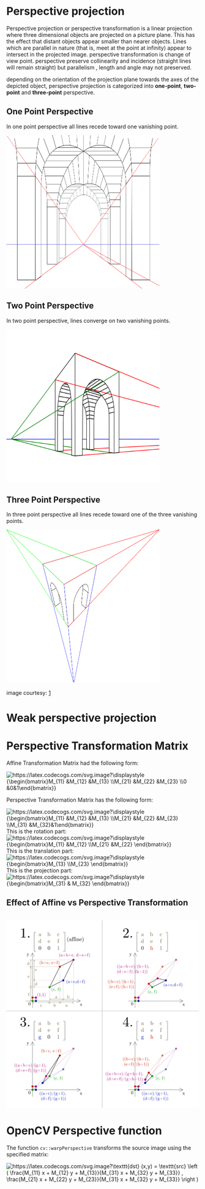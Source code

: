 # Perspective projection

Perspective projection or perspective transformation is a linear projection where three dimensional objects are projected on a picture plane. This has the effect that distant objects appear smaller than nearer objects. Lines which are parallel in nature (that is, meet at the point at infinity) appear to intersect in the projected image. 
perspective transformation is change of view point. perspective preserve collinearity and incidence (straight lines will remain straight) but parallelism , length and angle may not preserved.



depending on the orientation of the projection plane towards the axes of the depicted object, perspective projection is categorized into **one-point**, **two-point** and **three-point** perspective.

## One Point Perspective
In one point perspective all lines recede toward one vanishing point.

<img src="images/one-point-perspective.svg" width="400" height="400"/>  

## Two Point Perspective
In two point perspective, lines converge on two vanishing points.
 
<img src="images/two-point-perspective.svg" width="400" height="400"/>  


## Three Point Perspective
In three point perspective all lines recede toward one of the three vanishing points.

<img src="images/three-point-perspective.svg" width="400" height="400"/>  

image courtesy: [1](https://en.wikipedia.org/wiki/3D_projection)



# Weak perspective projection

# Perspective Transformation Matrix

Affine Transformation Matrix had the following form:
<br/>

<img src="https://latex.codecogs.com/svg.image?\displaystyle&space;{\begin{bmatrix}M_{11}&space;&M_{12}&space;&M_{13}&space;\\M_{21}&space;&M_{22}&space;&M_{23}&space;\\0&space;&0&1\end{bmatrix}}" title="https://latex.codecogs.com/svg.image?\displaystyle {\begin{bmatrix}M_{11} &M_{12} &M_{13} \\M_{21} &M_{22} &M_{23} \\0 &0&1\end{bmatrix}}" />  

Perspective Transformation Matrix has the following form:

<img src="https://latex.codecogs.com/svg.image?\displaystyle&space;{\begin{bmatrix}M_{11}&space;&M_{12}&space;&M_{13}&space;\\M_{21}&space;&M_{22}&space;&M_{23}&space;\\M_{31}&space;&M_{32}&1\end{bmatrix}}" title="https://latex.codecogs.com/svg.image?\displaystyle {\begin{bmatrix}M_{11} &M_{12} &M_{13} \\M_{21} &M_{22} &M_{23} \\M_{31} &M_{32}&1\end{bmatrix}}" />  


<br/>
This is the rotation part:
<br/>

<img src="https://latex.codecogs.com/svg.image?\displaystyle&space;{\begin{bmatrix}M_{11}&space;&M_{12}&space;&space;\\M_{21}&space;&M_{22}&space;&space;\end{bmatrix}}" title="https://latex.codecogs.com/svg.image?\displaystyle {\begin{bmatrix}M_{11} &M_{12} \\M_{21} &M_{22} \end{bmatrix}}" />


<br/>
This is the translation part:
<br/>


<img src="https://latex.codecogs.com/svg.image?\displaystyle&space;{\begin{bmatrix}M_{13}&space;\\M_{23}&space;&space;&space;\end{bmatrix}}" title="https://latex.codecogs.com/svg.image?\displaystyle {\begin{bmatrix}M_{13} \\M_{23} \end{bmatrix}}" />


<br/>
This is the projection part:
<br/>

<img src="https://latex.codecogs.com/svg.image?\displaystyle&space;{\begin{bmatrix}M_{31}&space;&&space;M_{32}&space;&space;&space;\end{bmatrix}}" title="https://latex.codecogs.com/svg.image?\displaystyle {\begin{bmatrix}M_{31} & M_{32} \end{bmatrix}}" />





## Effect of Affine vs Perspective Transformation
<br/>

<img src="images/affine_perspective_transformation_matrix.svg" />


# OpenCV Perspective function
The function `cv::warpPerspective` transforms the source image using the specified matrix:


<img src="https://latex.codecogs.com/svg.image?\texttt{dst}&space;(x,y)&space;=&space;\texttt{src}&space;\left&space;(&space;\frac{M_{11}&space;x&space;&plus;&space;M_{12}&space;y&space;&plus;&space;M_{13}}{M_{31}&space;x&space;&plus;&space;M_{32}&space;y&space;&plus;&space;M_{33}}&space;,&space;\frac{M_{21}&space;x&space;&plus;&space;M_{22}&space;y&space;&plus;&space;M_{23}}{M_{31}&space;x&space;&plus;&space;M_{32}&space;y&space;&plus;&space;M_{33}}&space;\right&space;)" title="https://latex.codecogs.com/svg.image?\texttt{dst} (x,y) = \texttt{src} \left ( \frac{M_{11} x + M_{12} y + M_{13}}{M_{31} x + M_{32} y + M_{33}} , \frac{M_{21} x + M_{22} y + M_{23}}{M_{31} x + M_{32} y + M_{33}} \right )" />
